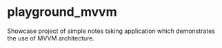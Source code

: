 # playground_mvvm
Showcase project of simple notes taking application which demonstrates the use of MVVM architecture. 
